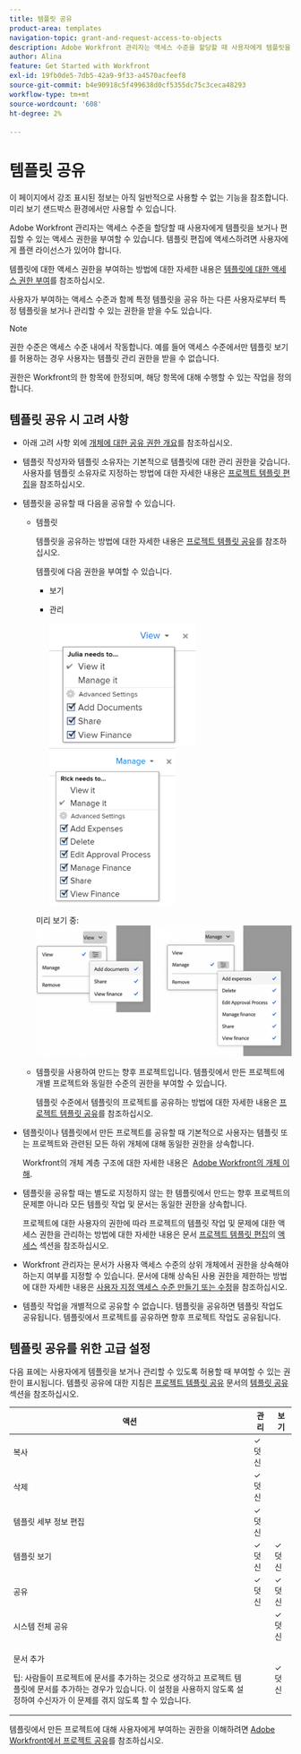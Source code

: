 ```yaml
---
title: 템플릿 공유
product-area: templates
navigation-topic: grant-and-request-access-to-objects
description: Adobe Workfront 관리자는 액세스 수준을 할당할 때 사용자에게 템플릿을 보거나 편집할 수 있는 액세스 권한을 부여할 수 있습니다. 템플릿 편집에 액세스하려면 사용자에게 플랜 라이선스가 있어야 합니다.
author: Alina
feature: Get Started with Workfront
exl-id: 19fb0de5-7db5-42a9-9f33-a4570acfeef8
source-git-commit: b4e90918c5f499638d0cf5355dc75c3ceca48293
workflow-type: tm+mt
source-wordcount: '608'
ht-degree: 2%

---
```


# 템플릿 공유

<span class="preview">이 페이지에서 강조 표시된 정보는 아직 일반적으로 사용할 수 없는 기능을 참조합니다. 미리 보기 샌드박스 환경에서만 사용할 수 있습니다.</span>

Adobe Workfront 관리자는 액세스 수준을 할당할 때 사용자에게 템플릿을 보거나 편집할 수 있는 액세스 권한을 부여할 수 있습니다. 템플릿 편집에 액세스하려면 사용자에게 플랜 라이선스가 있어야 합니다.

템플릿에 대한 액세스 권한을 부여하는 방법에 대한 자세한 내용은 [템플릿에 대한 액세스 권한 부여](../../administration-and-setup/add-users/configure-and-grant-access/grant-access-templates.md)를 참조하십시오.

사용자가 부여하는 액세스 수준과 함께 특정 템플릿을 공유 하는 다른 사용자로부터 특정 템플릿을 보거나 관리할 수 있는 권한을 받을 수도 있습니다.

>[!NOTE]
>
>권한 수준은 액세스 수준 내에서 작동합니다. 예를 들어 액세스 수준에서만 템플릿 보기를 허용하는 경우 사용자는 템플릿 관리 권한을 받을 수 없습니다.

권한은 Workfront의 한 항목에 한정되며, 해당 항목에 대해 수행할 수 있는 작업을 정의합니다.

## 템플릿 공유 시 고려 사항

* 아래 고려 사항 외에 [개체에 대한 공유 권한 개요](../../workfront-basics/grant-and-request-access-to-objects/sharing-permissions-on-objects-overview.md)를 참조하십시오.
* 템플릿 작성자와 템플릿 소유자는 기본적으로 템플릿에 대한 관리 권한을 갖습니다. 사용자를 템플릿 소유자로 지정하는 방법에 대한 자세한 내용은 [프로젝트 템플릿 편집](../../manage-work/projects/create-and-manage-templates/edit-templates.md)을 참조하십시오.
* 템플릿을 공유할 때 다음을 공유할 수 있습니다.

   * 템플릿

     템플릿을 공유하는 방법에 대한 자세한 내용은 [프로젝트 템플릿 공유](../../manage-work/projects/create-and-manage-templates/share-project-template.md)를 참조하십시오.

     템플릿에 다음 권한을 부여할 수 있습니다.

      * 보기
      * 관리

        ![](assets/view-on-template-262x221.png) ![](assets/manage-on-template-225x280.png)

     <span class="preview">미리 보기 중:
     ![](assets/template-permissions.png)
  </span>

   * 템플릿을 사용하여 만드는 향후 프로젝트입니다. 템플릿에서 만든 프로젝트에 개별 프로젝트와 동일한 수준의 권한을 부여할 수 있습니다. 

     템플릿 수준에서 템플릿의 프로젝트를 공유하는 방법에 대한 자세한 내용은 [프로젝트 템플릿 공유](../../manage-work/projects/create-and-manage-templates/share-project-template.md)를 참조하십시오.

* 템플릿이나 템플릿에서 만든 프로젝트를 공유할 때 기본적으로 사용자는 템플릿 또는 프로젝트와 관련된 모든 하위 개체에 대해 동일한 권한을 상속합니다.

  Workfront의 개체 계층 구조에 대한 자세한 내용은  [Adobe Workfront의 개체 이해](../../workfront-basics/navigate-workfront/workfront-navigation/understand-objects.md).

* 템플릿을 공유할 때는 별도로 지정하지 않는 한 템플릿에서 만드는 향후 프로젝트의 문제뿐 아니라 모든 템플릿 작업 및 문서는 동일한 권한을 상속합니다.

  프로젝트에 대한 사용자의 권한에 따라 프로젝트의 템플릿 작업 및 문제에 대한 액세스 권한을 관리하는 방법에 대한 자세한 내용은 문서 [프로젝트 템플릿 편집](../../manage-work/projects/create-and-manage-templates/edit-templates.md)의 [액세스](../../manage-work/projects/create-and-manage-templates/edit-templates.md#access) 섹션을 참조하십시오.

* Workfront 관리자는 문서가 사용자 액세스 수준의 상위 개체에서 권한을 상속해야 하는지 여부를 지정할 수 있습니다. 문서에 대해 상속된 사용 권한을 제한하는 방법에 대한 자세한 내용은 [사용자 지정 액세스 수준 만들기 또는 수정](../../administration-and-setup/add-users/configure-and-grant-access/create-modify-access-levels.md)을 참조하십시오.

* 템플릿 작업을 개별적으로 공유할 수 없습니다. 템플릿을 공유하면 템플릿 작업도 공유됩니다. 템플릿에서 프로젝트를 공유하면 향후 프로젝트 작업도 공유됩니다.

<!--
<div data-mc-conditions="QuicksilverOrClassic.Draft mode">
<h2>Share a template</h2>
<p>(NOTE: drafted because this is also linked above: Share project templates >> which is an article in the Manage Work section>> Templates)&nbsp;</p>
<ol>
<li value="1"> <p>Go to the template you want to share with other entities, click <strong>Template Actions</strong>, then <strong>Template Sharing</strong>.<br>Or</p> <p>Navigate to a list of templates, and select multiple templates from the list, then click <strong>Share Template</strong>.</p> <note type="note">
If you select multiple templates, you cannot view who already has permissions to the individual templates.
</note> </li>
<li value="2"> <p>Start typing the name of a user, group, team, job role, or company that you want to share the template with in the <strong>Give template access to</strong> or <strong>Edit template access for</strong> fields.</p> <p>Select them when they appear in the list.</p> <note type="tip">
You can share an object only with active users, teams,
<span>roles,</span> or companies.
</note> </li>
<li value="3">From the drop-down menu, select which level of permissions you want to grant:<br>
<ul>
<li><p><strong>View it</strong>: Users with these permissions are able to view the template and create a project using it, or attach it to an existing project.</p><p><img src="assets/template-permissions-350x197.png" alt="template_permissions.png" style="width: 350;height: 197;"></p></li>
<li><strong>Manage it</strong>: Users with these permissions are able to edit or delete the template.</li>
</ul></li>
<li value="4">(Optional) Click <strong>Advanced Settings</strong> to fine-tune your settings for each level of permissions.</li>
<li value="5">Click <strong>Save</strong>.</li>
</ol>
<h2>Share a project at the template level</h2>
<p>You can share the future projects that are created using a template with users at the template level.</p>
<ol>
<li value="1"> <p>Go to the template whose future projects you want to share with other entities, click <strong>Template Actions</strong>, then <strong>Project Sharing</strong>.</p> <p>Or</p> <p>Navigate to a list of templates, and select multiple templates from the list, then click <strong>Share Project</strong>.</p> <note type="note">
If you select multiple templates, you cannot view who already has project permissions to the individual templates.
</note> </li>
<li value="2"> <p>Start typing and then select the name of a user, group, team, job role, or company with whom you want to share future projects created from the template in the <strong>Give project access to</strong> or <strong>Edit template access for</strong> fields.</p> <note type="tip">
You can share an object only with active users, teams,
<span>roles,</span> or companies.
</note> </li>
<li value="3">From the drop-down menu, select which level of permissions you want to grant.<br>Select from the following:<br>
<ul>
<li><strong>No access</strong>: You can specify which users will not have any access to the template.<br>This option is available only when bulk sharing projects from templates.&nbsp;</li>
<li><strong>View</strong>: Users with these permissions can view projects created from the template.</li>
<li><strong>Contribute</strong>: Users with these permissions can contribute to projects created from the template&nbsp;</li>
<li><strong>Manage</strong>: Users with these permissions can manage or delete projects created from this template.<br><img src="assets/share-project-from-template-350x268.png" alt="share_project_from_template.png" style="width: 350;height: 268;"></li>
</ul></li>
<li value="4">(Optional) Click <strong>Advanced Settings</strong> to fine-tune your settings for each level of permissions. </li>
<li value="5">Click <strong>Save</strong>.</li>
</ol>
</div>
-->

## 템플릿 공유를 위한 고급 설정

다음 표에는 사용자에게 템플릿을 보거나 관리할 수 있도록 허용할 때 부여할 수 있는 권한이 표시됩니다. 템플릿 공유에 대한 지침은 [프로젝트 템플릿 공유](../../manage-work/projects/create-and-manage-templates/share-project-template.md) 문서의 [템플릿 공유](../../manage-work/projects/create-and-manage-templates/share-project-template.md#share) 섹션을 참조하십시오.

<table style="table-layout:auto"> 
 <col> 
 <col> 
 <col> 
 <thead> 
  <tr> 
   <th>액션</th> 
   <th>관리</th> 
   <th>보기</th> 
  </tr> 
 </thead> 
 <tbody> 
  <tr> 
   <td>복사</td> 
   <td>✓ 덧신</td> 
   <td> </td> 
  </tr> 
  <tr> 
   <td>삭제</td> 
   <td>✓ 덧신</td> 
   <td> </td> 
  </tr> 
  <tr> 
   <td>템플릿 세부 정보 편집</td> 
   <td>✓ 덧신</td> 
   <td> </td> 
  </tr> 
  <tr> 
   <td>템플릿 보기</td> 
   <td>✓ 덧신</td> 
   <td>✓ 덧신</td> 
  </tr> 
  <tr> 
   <td>공유</td> 
   <td>✓ 덧신</td> 
   <td>✓ 덧신</td> 
  </tr> 
  <tr> 
   <td>시스템 전체 공유</td> 
   <td> </td> 
   <td>✓ 덧신</td> 
  </tr> 
  <tr data-mc-conditions=""> 
   <td> <p>문서 추가</p> <p>팁: 사람들이 프로젝트에 문서를 추가하는 것으로 생각하고 프로젝트 템플릿에 문서를 추가하는 경우가 있습니다. 이 설정을 사용하지 않도록 설정하여 수신자가 이 문제를 겪지 않도록 할 수 있습니다.</p> </td> 
   <td> </td> 
   <td>✓ 덧신</td> 
  </tr> 
 </tbody> 
</table>

템플릿에서 만든 프로젝트에 대해 사용자에게 부여하는 권한을 이해하려면 [Adobe Workfront에서 프로젝트 공유](../../workfront-basics/grant-and-request-access-to-objects/share-a-project.md)를 참조하십시오.
